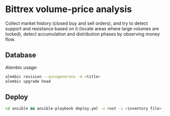 # Bittrex volume-price analysis

Collect market history (closed buy and sell orders),
and try to detect support and resistance based on it (locate areas where large volumes are locked),
detect accumulation and distribution phases by observing money flow.

## Database

Alembic usage:
```bash
alembic revision --autogenerate -m <title>
alembic upgrade head
```

## Deploy

```bash
cd ansible && ansible-playbook deploy.yml -u root -i <inventory file> --vault-password-file <password file>
```
